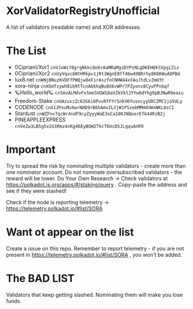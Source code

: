 # XorValidatorRegistryUnofficial
A list of validators (readable name) and XOR addresses.


# The List

* 0Cipriani/Xor1                  `cnVJoWz78grgNkkcQo6rAaMRaMgsDYPsNLgDKEHQkSVpgiZiz`
* 0Cipriani/Xor2                  `cnUyVqxc6NtHRkpv1jRt3WgnE8ff46w49BRrhy8K6KWuADPBd`
* lux8.net                        `cnWNjBNuzKVDFfPWQjw8eFirAszfnCNHW44xFAoJtdLvZmH3t`
* sora-ninja                      `cnX6mTzywh8ib9tTcnAbkhqBu8X6vWPr7PZyonv8CyuPPnGqf`
* 🪐_Hello_world_🪐              `cnSmvALMdvFxSmoSUGW18aVZkVktJYYw6dYhg9pBJNwR9eazu`
* Freedom-Stake                   `cnUAzuxzZc62G6i8PuvRfFYr5nkV6YusncyyUDCZMC1jo5ULy`
* CODENODE                        `cnX1JPxuMvXwrNHD9rB6hAmvZLVjW1PSzebMMHdVWxNKL8sC1`
* Stardust                        `cnWZFnv7qcWr4ndF9cyZyyyWaE3oCa18KJNQoorEfk44RzB2j`
* PINEAPPLEEXPRESS                `cnVeZw3LB5g5v2U1Rmz4xKg46EyBQW2TkcT6UcD5JLgquAnR9`

# Important 

Try to spread the risk by nominating multiple validators - create more than one nominator account.
Do not nominate oversubscribed validators - the reward will be lower. 
Do Your Own Research  -> Check validators at https://polkadot.js.org/apps/#/staking/query . Copy-paste the address and see if they were slashed! 

Check if the node is reporting telemetry -> https://telemetry.polkadot.io/#list/SORA 


# Want ot appear on the list
Create a issue on this repo. Remember to report telemetry - if you are not present in https://telemetry.polkadot.io/#list/SORA , you won't be added. 


# The BAD LIST 

Validators that keep getting slashed. Nominating them will make you lose funds.


